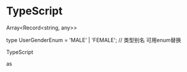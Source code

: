 # TypeScript

Array<Record<string, any>>



type UserGenderEnum = 'MALE' | 'FEMALE';  // 类型别名
可用enum替换





TypeScript

as

